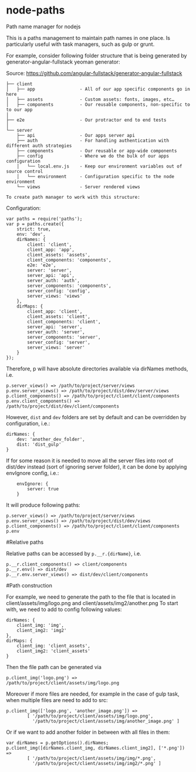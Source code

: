 # node-paths
Path name manager for nodejs

This is a paths management to maintain path names in one place. Is particularly useful with task managers, such as gulp
or grunt.

For example, consider following folder structure that is being generated by generator-angular-fullstack yeoman generator:

Source: https://github.com/angular-fullstack/generator-angular-fullstack
```
├── client
│   ├── app                 - All of our app specific components go in here
│   ├── assets              - Custom assets: fonts, images, etc…
│   ├── components          - Our reusable components, non-specific to to our app
│
├── e2e                     - Our protractor end to end tests
│
└── server
    ├── api                 - Our apps server api
    ├── auth                - For handling authentication with different auth strategies
    ├── components          - Our reusable or app-wide components
    ├── config              - Where we do the bulk of our apps configuration
    │   └── local.env.js    - Keep our environment variables out of source control
    │   └── environment     - Configuration specific to the node environment
    └── views               - Server rendered views

To create path manager to work with this structure:
```

Configuration:

```
var paths = require('paths');
var p = paths.create({
    strict: true,
    env: 'dev',
    dirNames: {
        client: 'client',
        client_app: 'app',
        client_assets: 'assets',
        client_components: 'components',
        e2e: 'e2e',
        server: 'server',
        server_api: 'api',
        server_auth: 'auth',
        server_components: 'components',
        server_config: 'config',
        server_views: 'views'
    },
    dirMaps: {
        client_app: 'client',
        client_assets: 'client',
        client_components: 'client',
        server_api: 'server',
        server_auth: 'server',
        server_components: 'server',
        server_config: 'server',
        server_views: 'server'
    }
});
```

Therefore, p will have absolute directories available via dirNames methods, i.e.
```
p.server_views() => /path/to/project/server/views
p.env.server_views() => /path/to/project/dist/dev/server/views
p.client_components() => /path/to/project/client/client/components
p.env.client_components() => /path/to/project/dist/dev/client/components
```
However, `dist` and `dev` folders are set by default and can be overridden by configuration, i.e.:
```
dirNames: {
    dev: 'another_dev_folder',
    dist: 'dist_gulp'
}
```

If for some reason it is needed to move all the server files into root of dist/dev instead (sort of ignoring server folder),
it can be done by applying envIgnore config, i.e.:
 
```
    envIgnore: {
        server: true
    }
```
It will produce following paths:
```
p.server_views() => /path/to/project/server/views
p.env.server_views() => /path/to/project/dist/dev/views
p.client_components() => /path/to/project/client/client/components
p.env
```

#Relative paths

Relative paths can be accessed by `p.__r.{dirName}`, i.e.

```
p.__r.client_components() => client/components
p.__r.env() => dist/dev
p.__r.env.server_views() => dist/dev/client/components
```

#Path construction

For example, we need to generate the path to the file that is located in client/assets/img/logo.png and client/assets/img2/another.png
To start with, we need to add to config following values:
```
dirNames: {
    client_img: 'img',
    client_img2: 'img2'
},
dirMaps: {
    client_img: 'client_assets',
    client_img2: 'client_assets'
}
```

Then the file path can be generated via

`p.client_img('logo.png') => /path/to/project/client/assets/img/logo.png`

Moreover if more files are needed, for example in the case of gulp task, when multiple files are need to add to src:
```
p.client_img(['logo.png', 'another_image.png']) =>
        [ '/path/to/project/client/assets/img/logo.png',
          '/path/to/project/client/assets/img/another_image.png' ]
```
Or if we want to add another folder in between with all files in them:
```
var dirNames = p.getOptions().dirNames;
p.client_img([dirNames.client_img, dirNames.client_img2], ['*.png']) =>
        [ '/path/to/project/client/assets/img/img/*.png',
          '/path/to/project/client/assets/img/img2/*.png' ]
```
